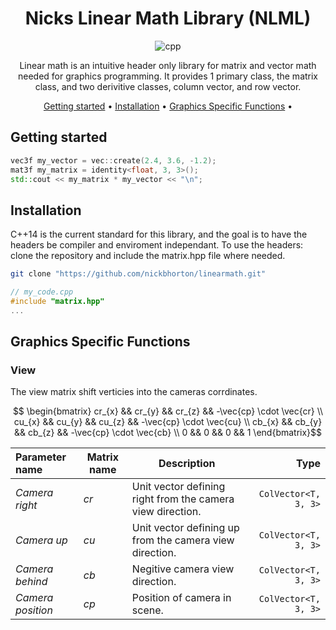 <div align="center">
  
# Nicks Linear Math Library (NLML)
![cpp][cpp-badge]

Linear math is an intuitive header only library for matrix and vector math needed for graphics programming. It provides 1 primary class, the matrix class, and two derivitive classes, column vector, and row vector. 

[Getting started](#getting-started) •
[Installation](#installation) •
[Graphics Specific Functions](#graphic-specific-functions) •

</div>

## Getting started

```cpp
vec3f my_vector = vec::create(2.4, 3.6, -1.2);
mat3f my_matrix = identity<float, 3, 3>();
std::cout << my_matrix * my_vector << "\n";
```

## Installation
C++14 is the current standard for this library, and the goal is to have the headers be compiler and enviroment independant. To use the headers: clone the repository and include the matrix.hpp file where needed. 
```sh
git clone "https://github.com/nickbhorton/linearmath.git"
```

```cpp
// my_code.cpp
#include "matrix.hpp"
...
```

## Graphics Specific Functions
### View
The view matrix shift verticies into the cameras corrdinates. 
```math
  \begin{bmatrix}
  cr_{x} && cr_{y} && cr_{z} && -\vec{cp} \cdot \vec{cr} \\
  cu_{x} && cu_{y} && cu_{z} && -\vec{cp} \cdot \vec{cu} \\
  cb_{x} && cb_{y} && cb_{z} && -\vec{cp} \cdot \vec{cb} \\
  0 && 0 && 0 && 1
  \end{bmatrix}
```
| Parameter name | Matrix name | Description | Type |
| :-- | -- | -- | -: |
| *Camera right* | _cr_ | Unit vector defining right from the camera view direction. | `ColVector<T, 3, 3>` |
| *Camera up* | _cu_ | Unit vector defining up from the camera view direction. | `ColVector<T, 3, 3>` |
| *Camera behind* | _cb_ | Negitive camera view direction. | `ColVector<T, 3, 3>` |
| *Camera position* | _cp_ | Position of camera in scene. | `ColVector<T, 3, 3>` |




[cpp-badge]: https://img.shields.io/badge/C%2B%2B-00599C?style=for-the-badge&logo=c%2B%2B&logoColor=white

